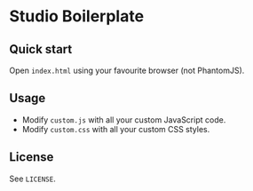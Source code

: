 # Studio Boilerplate

## Quick start

Open `index.html` using your favourite browser (not PhantomJS).

## Usage

* Modify `custom.js` with all your custom JavaScript code.
* Modify `custom.css` with all your custom CSS styles.

## License

See `LICENSE`.
